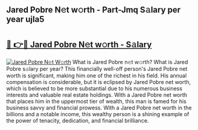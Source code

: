 ## Jared Pobre N𝚎t w𝚘rth - Part-Jmq S𝚊lary per year ujIa5

# <h2><a href="http://gc33y58.nevu.top/?p=Jared+Pobre">🔗 👉🔴 Jared Pobre N𝚎t w𝚘rth - S𝚊lary</a></h2>

[![Jared Pobre N𝚎t W𝚘rth](https://i.imgur.com/Oavwk0R.jpeg)](http://gc33y58.nevu.top/?p=Jared+Pobre)
What is Jared Pobre n𝚎t w𝚘rth? What is Jared Pobre s𝚊lary per year?
This financially well-off person's Jared Pobre net worth is significant, making him one of the richest in his field. His annual compensation is considerable, but it is eclipsed by Jared Pobre net worth, which is believed to be more substantial due to his numerous business interests and valuable real estate holdings. With a Jared Pobre net worth that places him in the uppermost tier of wealth, this man is famed for his business savvy and financial prowess. With a Jared Pobre net worth in the billions and a notable income, this wealthy person is a shining example of the power of tenacity, dedication, and financial brilliance.
